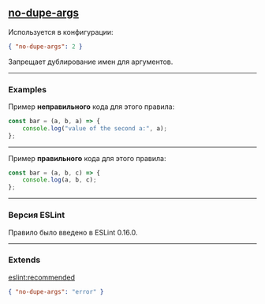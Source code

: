 ## [no-dupe-args](https://eslint.org/docs/rules/no-dupe-args)

Используется в конфигурации:
```json
{ "no-dupe-args": 2 }
```

Запрещает дублирование имен для аргументов.

---

### Examples

Пример __неправильного__ кода для этого правила:
```js
const bar = (a, b, a) => {
    console.log("value of the second a:", a);
};
```

---

Пример __правильного__ кода для этого правила:
```js
const bar = (a, b, c) => {
    console.log(a, b, c);
};
```

---

### Версия ESLint

Правило было введено в ESLint 0.16.0.

---

### Extends

[eslint:recommended](https://github.com/eslint/eslint/blob/master/conf/eslint-recommended.js)
```json
{ "no-dupe-args": "error" }
```